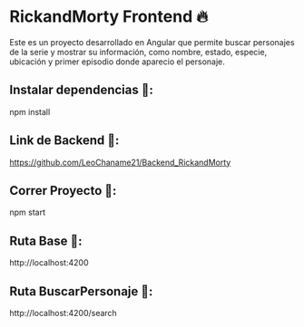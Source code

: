 # RickandMorty Frontend 🔥
Este es un proyecto desarrollado en Angular que permite buscar personajes de la serie y mostrar su información, como nombre, estado, especie, ubicación y primer episodio donde aparecio el personaje.
## Instalar dependencias 🚀:
npm install
## Link de Backend 🚀:
https://github.com/LeoChaname21/Backend_RickandMorty
## Correr Proyecto 🚀:
npm start
## Ruta Base 🚀:
http://localhost:4200
## Ruta BuscarPersonaje 🚀:
http://localhost:4200/search
